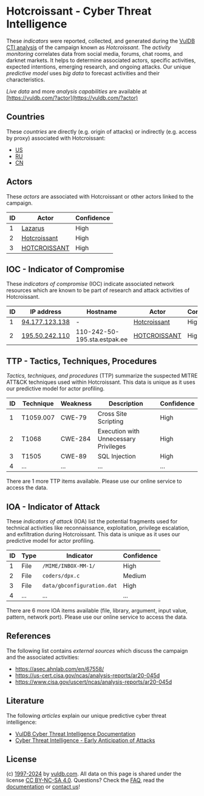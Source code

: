 # Hotcroissant - Cyber Threat Intelligence

These _indicators_ were reported, collected, and generated during the [VulDB CTI analysis](https://vuldb.com/?kb.cti) of the campaign known as _Hotcroissant_. The _activity monitoring_ correlates data from social media, forums, chat rooms, and darknet markets. It helps to determine associated actors, specific activities, expected intentions, emerging research, and ongoing attacks. Our unique _predictive model_ uses _big data_ to forecast activities and their characteristics.

_Live data_ and more _analysis capabilities_ are available at [https://vuldb.com/?actor](https://vuldb.com/?actor)

## Countries

These _countries_ are directly (e.g. origin of attacks) or indirectly (e.g. access by proxy) associated with Hotcroissant:

* [US](https://vuldb.com/?country.us)
* [RU](https://vuldb.com/?country.ru)
* [CN](https://vuldb.com/?country.cn)

## Actors

These _actors_ are associated with Hotcroissant or other actors linked to the campaign.

ID | Actor | Confidence
-- | ----- | ----------
1 | [Lazarus](https://vuldb.com/?actor.lazarus) | High
2 | [Hotcroissant](https://vuldb.com/?actor.hotcroissant) | High
3 | [HOTCROISSANT](https://vuldb.com/?actor.hotcroissant) | High

## IOC - Indicator of Compromise

These _indicators of compromise_ (IOC) indicate associated network resources which are known to be part of research and attack activities of Hotcroissant.

ID | IP address | Hostname | Actor | Confidence
-- | ---------- | -------- | ----- | ----------
1 | [94.177.123.138](https://vuldb.com/?ip.94.177.123.138) | - | [Hotcroissant](https://vuldb.com/?actor.hotcroissant) | High
2 | [195.50.242.110](https://vuldb.com/?ip.195.50.242.110) | 110-242-50-195.sta.estpak.ee | [HOTCROISSANT](https://vuldb.com/?actor.hotcroissant) | High

## TTP - Tactics, Techniques, Procedures

_Tactics, techniques, and procedures_ (TTP) summarize the suspected MITRE ATT&CK techniques used within Hotcroissant. This data is unique as it uses our predictive model for actor profiling.

ID | Technique | Weakness | Description | Confidence
-- | --------- | -------- | ----------- | ----------
1 | T1059.007 | CWE-79 | Cross Site Scripting | High
2 | T1068 | CWE-284 | Execution with Unnecessary Privileges | High
3 | T1505 | CWE-89 | SQL Injection | High
4 | ... | ... | ... | ...

There are 1 more TTP items available. Please use our online service to access the data.

## IOA - Indicator of Attack

These _indicators of attack_ (IOA) list the potential fragments used for technical activities like reconnaissance, exploitation, privilege escalation, and exfiltration during Hotcroissant. This data is unique as it uses our predictive model for actor profiling.

ID | Type | Indicator | Confidence
-- | ---- | --------- | ----------
1 | File | `/MIME/INBOX-MM-1/` | High
2 | File | `coders/dpx.c` | Medium
3 | File | `data/gbconfiguration.dat` | High
4 | ... | ... | ...

There are 6 more IOA items available (file, library, argument, input value, pattern, network port). Please use our online service to access the data.

## References

The following list contains _external sources_ which discuss the campaign and the associated activities:

* https://asec.ahnlab.com/en/67558/
* https://us-cert.cisa.gov/ncas/analysis-reports/ar20-045d
* https://www.cisa.gov/uscert/ncas/analysis-reports/ar20-045d

## Literature

The following _articles_ explain our unique predictive cyber threat intelligence:

* [VulDB Cyber Threat Intelligence Documentation](https://vuldb.com/?kb.cti)
* [Cyber Threat Intelligence - Early Anticipation of Attacks](https://www.scip.ch/en/?labs.20201022)

## License

(c) [1997-2024](https://vuldb.com/?kb.changelog) by [vuldb.com](https://vuldb.com/?kb.about). All data on this page is shared under the license [CC BY-NC-SA 4.0](https://creativecommons.org/licenses/by-nc-sa/4.0/). Questions? Check the [FAQ](https://vuldb.com/?kb.faq), read the [documentation](https://vuldb.com/?kb) or [contact us](https://vuldb.com/?contact)!
